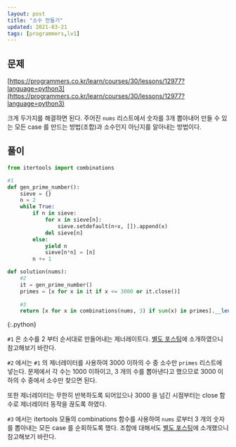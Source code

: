 ```yaml
---
layout: post
title: "소수 만들기"
updated: 2021-03-21
tags: [programmers,lv1]
---
```


## 문제

[https://programmers.co.kr/learn/courses/30/lessons/12977?language=python3](https://programmers.co.kr/learn/courses/30/lessons/12977?language=python3)

크게 두가지를 해결하면 된다. 주어진 `nums` 리스트에서 숫자를 3개 뽑아내어 만들 수 있는 모든 case 를 만드는 방법(조합)과 소수인지 아닌지를 알아내는 방법이다.

## 풀이

```py
from itertools import combinations

#1
def gen_prime_number():
    sieve = {}
    n = 2
    while True:
        if n in sieve:
            for x in sieve[n]:
                sieve.setdefault(n+x, []).append(x)
            del sieve[n]
        else:
            yield n
            sieve[n*n] = [n]
        n += 1

def solution(nums):
    #2
    it = gen_prime_number()
    primes = [x for x in it if x <= 3000 or it.close()]
    
    #3
    return [x for x in combinations(nums, 3) if sum(x) in primes].__len__()
```
{:.python}

`#1` 은 소수를 2 부터 순서대로 만들어내는 제너레이트다. [별도 포스팅](https://zininote.github.io/post/permutations-and-combinations)에 소개하였으니 참고해보기 바란다.

`#2` 에서는 `#1` 의 제너레이터를 사용하여 3000 이하의 수 중 소수만 `primes` 리스트에 넣는다. 문제에서 각 수는 1000 이하이고, 3 개의 수를 뽑아낸다고 했으므로 3000 이하의 수 중에서 소수만 찾으면 된다.

또한 제너레이터는 무한히 반복하도록 되어있으나 3000 을 넘긴 시점부터는 close 함수로 제너레이터 동작을 끊도록 하였다.

`#3` 에서는 itertools 모듈의 combinations 함수를 사용하여 `nums` 로부터 3 개의 숫자를 뽑아내는 모든 case 를 순회하도록 했다. 조합에 대해서도 [별도 포스팅](https://zininote.github.io/post/permutations-and-combinations)에 소개했으니 참고해보기 바란다.